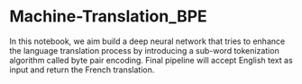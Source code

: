 # Machine-Translation_BPE
In this notebook, we aim build a deep neural network that tries to enhance the language translation process by introducing a sub-word tokenization algorithm called byte pair encoding. Final pipeline will accept English text as input and return the French translation.

